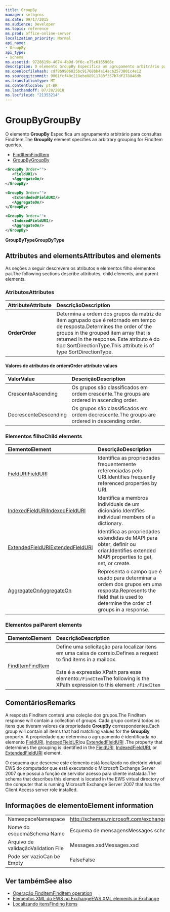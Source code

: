 ```yaml
---
title: GroupBy
manager: sethgros
ms.date: 09/17/2015
ms.audience: Developer
ms.topic: reference
ms.prod: office-online-server
localization_priority: Normal
api_name:
- GroupBy
api_type:
- schema
ms.assetid: 9728619b-4674-4b9d-9f6c-e75c6165966c
description: O elemento GroupBy Especifica um agrupamento arbitrário para consultas FindItem.
ms.openlocfilehash: cdf9b9906025bc91768bb4a14acb2573801c4e12
ms.sourcegitcommit: 9061fcf40c218ebe88911783f357b7df278846db
ms.translationtype: MT
ms.contentlocale: pt-BR
ms.lasthandoff: 07/28/2018
ms.locfileid: "21353214"
---
```

# <a name="groupby"></a><span data-ttu-id="cb768-103">GroupBy</span><span class="sxs-lookup"><span data-stu-id="cb768-103">GroupBy</span></span>

<span data-ttu-id="cb768-104">O elemento **GroupBy** Especifica um agrupamento arbitrário para consultas FindItem.</span><span class="sxs-lookup"><span data-stu-id="cb768-104">The **GroupBy** element specifies an arbitrary grouping for FindItem queries.</span></span> 
  
- [<span data-ttu-id="cb768-105">FindItem</span><span class="sxs-lookup"><span data-stu-id="cb768-105">FindItem</span></span>](finditem.md)
- [<span data-ttu-id="cb768-106">GroupBy</span><span class="sxs-lookup"><span data-stu-id="cb768-106">GroupBy</span></span>](groupby.md)
  
```xml
<GroupBy Order="">
   <FieldURI/>
   <AggregateOn/>
</GroupBy>
```

```xml
<GroupBy Order="">
   <ExtendededFieldURI/>
   <AggregateOn/>
</GroupBy>
```

```xml
<GroupBy Order="">
   <IndexedFieldURI/>
   <AggregateOn/>
</GroupBy>
```

<span data-ttu-id="cb768-107">**GroupByType**</span><span class="sxs-lookup"><span data-stu-id="cb768-107">**GroupByType**</span></span>

## <a name="attributes-and-elements"></a><span data-ttu-id="cb768-108">Attributes and elements</span><span class="sxs-lookup"><span data-stu-id="cb768-108">Attributes and elements</span></span>

<span data-ttu-id="cb768-109">As seções a seguir descrevem os atributos e elementos filho elementos pai.</span><span class="sxs-lookup"><span data-stu-id="cb768-109">The following sections describe attributes, child elements, and parent elements.</span></span>
  
### <a name="attributes"></a><span data-ttu-id="cb768-110">Atributos</span><span class="sxs-lookup"><span data-stu-id="cb768-110">Attributes</span></span>

|<span data-ttu-id="cb768-111">**Attribute**</span><span class="sxs-lookup"><span data-stu-id="cb768-111">**Attribute**</span></span>|<span data-ttu-id="cb768-112">**Descrição**</span><span class="sxs-lookup"><span data-stu-id="cb768-112">**Description**</span></span>|
|:-----|:-----|
|<span data-ttu-id="cb768-113">**Order**</span><span class="sxs-lookup"><span data-stu-id="cb768-113">**Order**</span></span> <br/> | <span data-ttu-id="cb768-114">Determina a ordem dos grupos da matriz de item agrupado que é retornado em tempo de resposta.</span><span class="sxs-lookup"><span data-stu-id="cb768-114">Determines the order of the groups in the grouped item array that is returned in the response.</span></span> <span data-ttu-id="cb768-115">Este atributo é do tipo SortDirectionType.</span><span class="sxs-lookup"><span data-stu-id="cb768-115">This attribute is of type SortDirectionType.</span></span>  <br/> |
   
#### <a name="order-attribute-values"></a><span data-ttu-id="cb768-116">Valores de atributos de ordem</span><span class="sxs-lookup"><span data-stu-id="cb768-116">Order attribute values</span></span>

|<span data-ttu-id="cb768-117">**Valor**</span><span class="sxs-lookup"><span data-stu-id="cb768-117">**Value**</span></span>|<span data-ttu-id="cb768-118">**Descrição**</span><span class="sxs-lookup"><span data-stu-id="cb768-118">**Description**</span></span>|
|:-----|:-----|
|<span data-ttu-id="cb768-119">Crescente</span><span class="sxs-lookup"><span data-stu-id="cb768-119">Ascending</span></span>  <br/> |<span data-ttu-id="cb768-120">Os grupos são classificados em ordem crescente.</span><span class="sxs-lookup"><span data-stu-id="cb768-120">The groups are ordered in ascending order.</span></span>  <br/> |
|<span data-ttu-id="cb768-121">Decrescente</span><span class="sxs-lookup"><span data-stu-id="cb768-121">Descending</span></span>  <br/> |<span data-ttu-id="cb768-122">Os grupos são classificados em ordem decrescente.</span><span class="sxs-lookup"><span data-stu-id="cb768-122">The groups are ordered in descending order.</span></span>  <br/> |
   
### <a name="child-elements"></a><span data-ttu-id="cb768-123">Elementos filho</span><span class="sxs-lookup"><span data-stu-id="cb768-123">Child elements</span></span>

|<span data-ttu-id="cb768-124">**Elemento**</span><span class="sxs-lookup"><span data-stu-id="cb768-124">**Element**</span></span>|<span data-ttu-id="cb768-125">**Descrição**</span><span class="sxs-lookup"><span data-stu-id="cb768-125">**Description**</span></span>|
|:-----|:-----|
|[<span data-ttu-id="cb768-126">FieldURI</span><span class="sxs-lookup"><span data-stu-id="cb768-126">FieldURI</span></span>](fielduri.md) <br/> |<span data-ttu-id="cb768-127">Identifica as propriedades frequentemente referenciadas pelo URI.</span><span class="sxs-lookup"><span data-stu-id="cb768-127">Identifies frequently referenced properties by URI.</span></span>  <br/> |
|[<span data-ttu-id="cb768-128">IndexedFieldURI</span><span class="sxs-lookup"><span data-stu-id="cb768-128">IndexedFieldURI</span></span>](indexedfielduri.md) <br/> |<span data-ttu-id="cb768-129">Identifica a membros individuais de um dicionário.</span><span class="sxs-lookup"><span data-stu-id="cb768-129">Identifies individual members of a dictionary.</span></span>  <br/> |
|[<span data-ttu-id="cb768-130">ExtendedFieldURI</span><span class="sxs-lookup"><span data-stu-id="cb768-130">ExtendedFieldURI</span></span>](extendedfielduri.md) <br/> |<span data-ttu-id="cb768-131">Identifica as propriedades estendidas de MAPI para obter, definir ou criar.</span><span class="sxs-lookup"><span data-stu-id="cb768-131">Identifies extended MAPI properties to get, set, or create.</span></span>  <br/> |
|[<span data-ttu-id="cb768-132">AggregateOn</span><span class="sxs-lookup"><span data-stu-id="cb768-132">AggregateOn</span></span>](aggregateon.md) <br/> |<span data-ttu-id="cb768-133">Representa o campo que é usado para determinar a ordem dos grupos em uma resposta.</span><span class="sxs-lookup"><span data-stu-id="cb768-133">Represents the field that is used to determine the order of groups in a response.</span></span>  <br/> |
   
### <a name="parent-elements"></a><span data-ttu-id="cb768-134">Elementos pai</span><span class="sxs-lookup"><span data-stu-id="cb768-134">Parent elements</span></span>

|<span data-ttu-id="cb768-135">**Elemento**</span><span class="sxs-lookup"><span data-stu-id="cb768-135">**Element**</span></span>|<span data-ttu-id="cb768-136">**Descrição**</span><span class="sxs-lookup"><span data-stu-id="cb768-136">**Description**</span></span>|
|:-----|:-----|
|[<span data-ttu-id="cb768-137">FindItem</span><span class="sxs-lookup"><span data-stu-id="cb768-137">FindItem</span></span>](finditem.md) <br/> |<span data-ttu-id="cb768-138">Define uma solicitação para localizar itens em uma caixa de correio.</span><span class="sxs-lookup"><span data-stu-id="cb768-138">Defines a request to find items in a mailbox.</span></span>  <br/><br/> <span data-ttu-id="cb768-139">Este é a expressão XPath para esse elemento:`/FindItem`</span><span class="sxs-lookup"><span data-stu-id="cb768-139">The following is the XPath expression to this element:  `/FindItem`</span></span> <br/> |
   
## <a name="remarks"></a><span data-ttu-id="cb768-140">Comentários</span><span class="sxs-lookup"><span data-stu-id="cb768-140">Remarks</span></span>

<span data-ttu-id="cb768-141">A resposta FindItem conterá uma coleção dos grupos.</span><span class="sxs-lookup"><span data-stu-id="cb768-141">The FindItem response will contain a collection of groups.</span></span> <span data-ttu-id="cb768-142">Cada grupo conterá todos os itens que tiveram valores da propriedade **GroupBy** correspondentes.</span><span class="sxs-lookup"><span data-stu-id="cb768-142">Each group will contain all items that had matching values for the **GroupBy** property.</span></span> <span data-ttu-id="cb768-143">A propriedade que determina o agrupamento é identificada no elemento [FieldURI](fielduri.md), [IndexedFieldURI](indexedfielduri.md)ou [ExtendedFieldURI](extendedfielduri.md) .</span><span class="sxs-lookup"><span data-stu-id="cb768-143">The property that determines the grouping is identified in the [FieldURI](fielduri.md), [IndexedFieldURI](indexedfielduri.md), or [ExtendedFieldURI](extendedfielduri.md) element.</span></span> 
  
<span data-ttu-id="cb768-144">O esquema que descreve este elemento está localizado no diretório virtual EWS do computador que está executando o Microsoft Exchange Server 2007 que possui a função de servidor acesso para cliente instalada.</span><span class="sxs-lookup"><span data-stu-id="cb768-144">The schema that describes this element is located in the EWS virtual directory of the computer that is running Microsoft Exchange Server 2007 that has the Client Access server role installed.</span></span>
  
## <a name="element-information"></a><span data-ttu-id="cb768-145">Informações de elemento</span><span class="sxs-lookup"><span data-stu-id="cb768-145">Element information</span></span>

|||
|:-----|:-----|
|<span data-ttu-id="cb768-146">Namespace</span><span class="sxs-lookup"><span data-stu-id="cb768-146">Namespace</span></span>  <br/> |http://schemas.microsoft.com/exchange/services/2006/messages  <br/> |
|<span data-ttu-id="cb768-147">Nome do esquema</span><span class="sxs-lookup"><span data-stu-id="cb768-147">Schema Name</span></span>  <br/> |<span data-ttu-id="cb768-148">Esquema de mensagens</span><span class="sxs-lookup"><span data-stu-id="cb768-148">Messages schema</span></span>  <br/> |
|<span data-ttu-id="cb768-149">Arquivo de validação</span><span class="sxs-lookup"><span data-stu-id="cb768-149">Validation File</span></span>  <br/> |<span data-ttu-id="cb768-150">Messages.xsd</span><span class="sxs-lookup"><span data-stu-id="cb768-150">Messages.xsd</span></span>  <br/> |
|<span data-ttu-id="cb768-151">Pode ser vazio</span><span class="sxs-lookup"><span data-stu-id="cb768-151">Can be Empty</span></span>  <br/> |<span data-ttu-id="cb768-152">False</span><span class="sxs-lookup"><span data-stu-id="cb768-152">False</span></span>  <br/> |
   
## <a name="see-also"></a><span data-ttu-id="cb768-153">Ver também</span><span class="sxs-lookup"><span data-stu-id="cb768-153">See also</span></span>

- [<span data-ttu-id="cb768-154">Operação FindItem</span><span class="sxs-lookup"><span data-stu-id="cb768-154">FindItem operation</span></span>](finditem-operation.md)
- [<span data-ttu-id="cb768-155">Elementos XML do EWS no Exchange</span><span class="sxs-lookup"><span data-stu-id="cb768-155">EWS XML elements in Exchange</span></span>](ews-xml-elements-in-exchange.md)
- [<span data-ttu-id="cb768-156">Localizando itens</span><span class="sxs-lookup"><span data-stu-id="cb768-156">Finding Items</span></span>](http://msdn.microsoft.com/library/63af1f9c-464b-4fca-9ae3-3d60f24ca93c%28Office.15%29.aspx)

